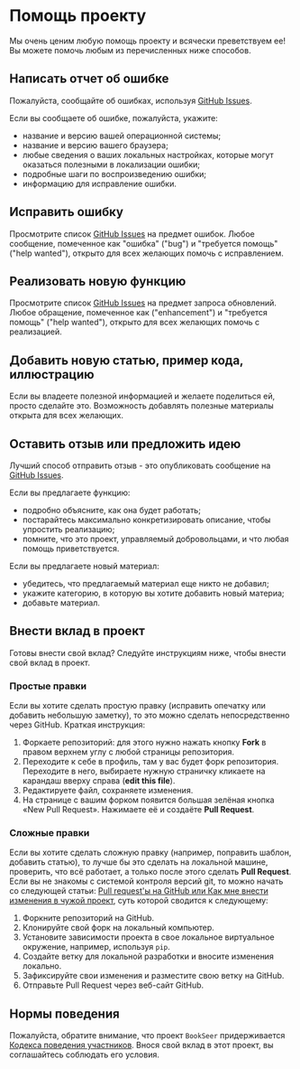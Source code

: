 # Помощь проекту

Мы очень ценим любую помощь проекту и всячески преветствуем ее!
Вы можете помочь любым из перечисленных ниже способов.


## Написать отчет об ошибке

Пожалуйста, сообщайте об ошибках, используя [GitHub Issues](../../issues).

Если вы сообщаете об ошибке, пожалуйста, укажите:

- название и версию вашей операционной системы;
- название и версию вашего браузера;
- любые сведения о ваших локальных настройках, которые могут оказаться полезными в локализации ошибки;
- подробные шаги по воспроизведению ошибки;
- информацию для исправление ошибки.


## Исправить ошибку

Просмотрите список [GitHub Issues](../../issues) на предмет ошибок.
Любое сообщение, помеченное как "ошибка" ("bug") и "требуется помощь" ("help wanted"), открыто для всех желающих помочь
с исправлением.


## Реализовать новую функцию

Просмотрите список [GitHub Issues](../../issues) на предмет запроса обновлений.
Любое обращение, помеченное как ("enhancement") и "требуется помощь" ("help wanted"), открыто для всех желающих помочь
с реализацией.


## Добавить новую статью, пример кода, иллюстрацию

Если вы владеете полезной информацией и желаете поделиться ей, просто сделайте это.
Возможность добавлять полезные материалы открыта для всех желающих.


## Оставить отзыв или предложить идею

Лучший способ отправить отзыв - это опубликовать сообщение на [GitHub Issues](../../issues).

Если вы предлагаете функцию:

- подробно объясните, как она будет работать;
- постарайтесь максимально конкретизировать описание, чтобы упростить реализацию;
- помните, что это проект, управляемый добровольцами, и что любая помощь приветствуется.

Если вы предлагаете новый материал:

- убедитесь, что предлагаемый  материал еще никто не добавил;
- укажите категорию, в которую вы хотите добавить новый материа;
- добавьте материал.


## Внести вклад в проект

Готовы внести свой вклад? Следуйте инструкциям ниже, чтобы внести свой вклад в проект.

### Простые правки

Если вы хотите сделать простую правку (исправить опечатку или добавить небольшую заметку), то это можно сделать
непосредственно через GitHub. Краткая инструкция:

1. Форкаете репозиторий: для этого нужно нажать кнопку **Fork** в правом верхнем углу с любой страницы репозитория.
2. Переходите к себе в профиль, там у вас будет форк репозитория.
Переходите в него, выбираете нужную страничку кликаете на карандаш вверху справа (**edit this file**).
3. Редактируете файл, сохраняете изменения.
4. На странице с вашим форком появится большая зелёная кнопка «New Pull Request».
Нажимаете её и создаёте **Pull Request**.

### Сложные правки

Если вы хотите сделать сложную правку (например, поправить шаблон, добавить статью), то лучше бы это сделать на
локальной машине, проверить, что всё работает, а только после этого сделать **Pull Request**.
Если вы не знакомы с системой контроля версий git, то можно начать со следующей
статьи: [Pull request'ы на GitHub или Как мне внести изменения в чужой проект](http://habrahabr.ru/post/125999/),
суть которой сводится к следующему:

1. Форкните репозиторий на GitHub.
2. Клонируйте свой форк на локальный компьютер.
3. Установите зависимости проекта в свое локальное виртуальное окружение, например, используя `pip`.
4. Создайте ветку для локальной разработки и вносите изменения локально.
5. Зафиксируйте свои изменения и разместите свою ветку на GitHub.
6. Отправьте Pull Request через веб-сайт GitHub.


## Нормы поведения

Пожалуйста, обратите внимание, что проект `BookSeer` придерживается [Кодекса поведения участников](./CONDUCT.md).
Внося свой вклад в этот проект, вы соглашайтесь соблюдать его условия.
